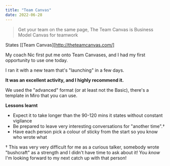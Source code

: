 ```yaml
---
title: "Team Canvas"
date: 2022-06-28
---
```


> Get your team on the same page, The Team Canvas is Business Model Canvas for teamwork

States [[Team Canvas][http://theteamcanvas.com/]

My coach Nic first put me onto Team Canvases, and I had my first opportunity to use one today.

I ran it with a new team that's "launching" in a few days.

**It was an excellent activity, and I highly recommend it.**

We used the "advanced" format (or at least not the Basic), there's a template in Miro that you can use.

**Lessons learnt**

- Expect it to take longer than the 90-120 mins it states without constant vigilance
- Be prepared to leave very interesting conversations for "another time".†
- Have each person pick a colour of sticky from the start so you know who wrote what

† This was very very difficult for me as a curious talker, somebody wrote "bushcraft" as a strength and I didn't have time to ask about it! You *know* I'm looking forward to my next catch up with that person!
